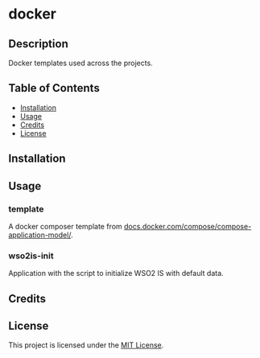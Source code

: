 # docker

## Description

Docker templates used across the projects.

## Table of Contents

- [Installation](#installation)
- [Usage](#usage)
- [Credits](#credits)
- [License](#license)

## Installation

## Usage

### template

A docker composer template from [docs.docker.com/compose/compose-application-model/](https://docs.docker.com/compose/compose-application-model/).

### wso2is-init

Application with the script to initialize WSO2 IS with default data.

## Credits

## License

This project is licensed under the [MIT License](LICENSE).

